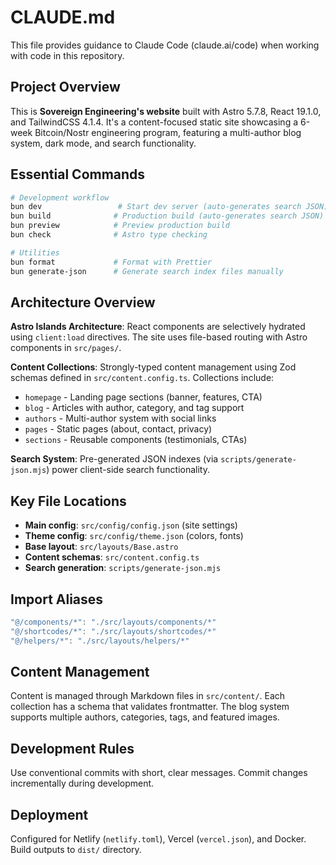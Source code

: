 # CLAUDE.md

This file provides guidance to Claude Code (claude.ai/code) when working with code in this repository.

## Project Overview

This is **Sovereign Engineering's website** built with Astro 5.7.8, React 19.1.0, and TailwindCSS 4.1.4. It's a content-focused static site showcasing a 6-week Bitcoin/Nostr engineering program, featuring a multi-author blog system, dark mode, and search functionality.

## Essential Commands

```bash
# Development workflow
bun dev                 # Start dev server (auto-generates search JSON)
bun build              # Production build (auto-generates search JSON)
bun preview            # Preview production build
bun check              # Astro type checking

# Utilities
bun format             # Format with Prettier
bun generate-json      # Generate search index files manually
```

## Architecture Overview

**Astro Islands Architecture**: React components are selectively hydrated using `client:load` directives. The site uses file-based routing with Astro components in `src/pages/`.

**Content Collections**: Strongly-typed content management using Zod schemas defined in `src/content.config.ts`. Collections include:

- `homepage` - Landing page sections (banner, features, CTA)
- `blog` - Articles with author, category, and tag support
- `authors` - Multi-author system with social links
- `pages` - Static pages (about, contact, privacy)
- `sections` - Reusable components (testimonials, CTAs)

**Search System**: Pre-generated JSON indexes (via `scripts/generate-json.mjs`) power client-side search functionality.

## Key File Locations

- **Main config**: `src/config/config.json` (site settings)
- **Theme config**: `src/config/theme.json` (colors, fonts)
- **Base layout**: `src/layouts/Base.astro`
- **Content schemas**: `src/content.config.ts`
- **Search generation**: `scripts/generate-json.mjs`

## Import Aliases

```typescript
"@/components/*": "./src/layouts/components/*"
"@/shortcodes/*": "./src/layouts/shortcodes/*"
"@/helpers/*": "./src/layouts/helpers/*"
```

## Content Management

Content is managed through Markdown files in `src/content/`. Each collection has a schema that validates frontmatter. The blog system supports multiple authors, categories, tags, and featured images.

## Development Rules

Use conventional commits with short, clear messages. Commit changes incrementally during development.

## Deployment

Configured for Netlify (`netlify.toml`), Vercel (`vercel.json`), and Docker. Build outputs to `dist/` directory.
